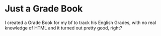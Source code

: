 <h1>Just a Grade Book</h1>
<p>I created a Grade Book for my bf to track his English Grades, with no real knowledge of HTML and it turned out pretty good, right?</p>
